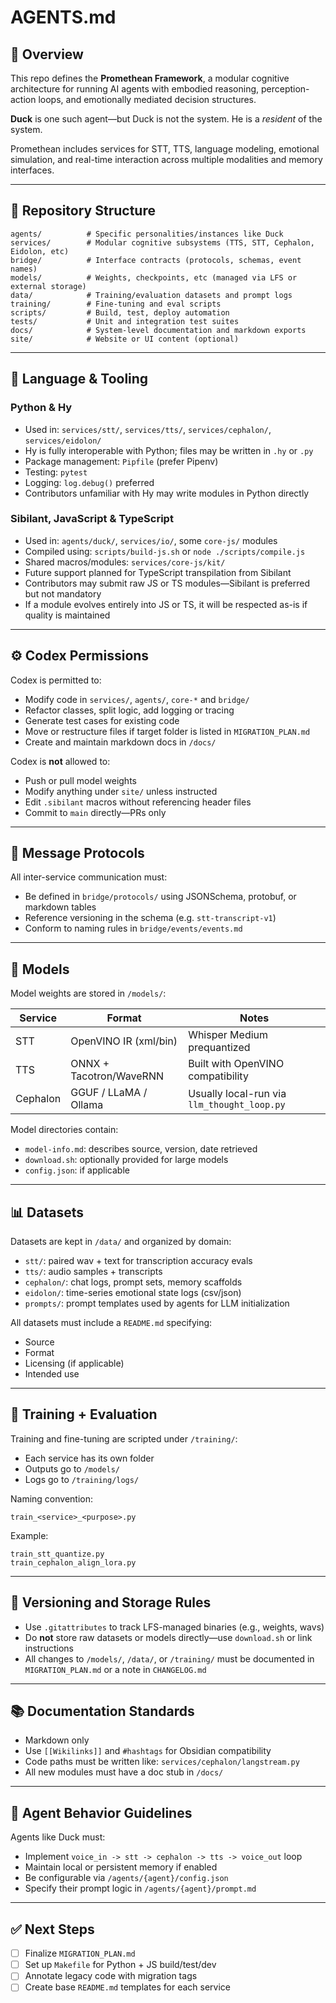 # AGENTS.md

## 🧱 Overview

This repo defines the **Promethean Framework**, a modular cognitive architecture for running AI agents with embodied reasoning, perception-action loops, and emotionally mediated decision structures.

**Duck** is one such agent—but Duck is not the system. He is a *resident* of the system.

Promethean includes services for STT, TTS, language modeling, emotional simulation, and real-time interaction across multiple modalities and memory interfaces.

---

## 📂 Repository Structure

```
agents/          # Specific personalities/instances like Duck
services/        # Modular cognitive subsystems (TTS, STT, Cephalon, Eidolon, etc)
bridge/          # Interface contracts (protocols, schemas, event names)
models/          # Weights, checkpoints, etc (managed via LFS or external storage)
data/            # Training/evaluation datasets and prompt logs
training/        # Fine-tuning and eval scripts
scripts/         # Build, test, deploy automation
tests/           # Unit and integration test suites
docs/            # System-level documentation and markdown exports
site/            # Website or UI content (optional)
```

---

## 📆 Language & Tooling

### Python & Hy

* Used in: `services/stt/`, `services/tts/`, `services/cephalon/`, `services/eidolon/`
* Hy is fully interoperable with Python; files may be written in `.hy` or `.py`
* Package management: `Pipfile` (prefer Pipenv)
* Testing: `pytest`
* Logging: `log.debug()` preferred
* Contributors unfamiliar with Hy may write modules in Python directly

### Sibilant, JavaScript & TypeScript

* Used in: `agents/duck/`, `services/io/`, some `core-js/` modules
* Compiled using: `scripts/build-js.sh` or `node ./scripts/compile.js`
* Shared macros/modules: `services/core-js/kit/`
* Future support planned for TypeScript transpilation from Sibilant
* Contributors may submit raw JS or TS modules—Sibilant is preferred but not mandatory
* If a module evolves entirely into JS or TS, it will be respected as-is if quality is maintained

---

## ⚙️ Codex Permissions

Codex is permitted to:

* Modify code in `services/`, `agents/`, `core-*` and `bridge/`
* Refactor classes, split logic, add logging or tracing
* Generate test cases for existing code
* Move or restructure files if target folder is listed in `MIGRATION_PLAN.md`
* Create and maintain markdown docs in `/docs/`

Codex is **not** allowed to:

* Push or pull model weights
* Modify anything under `site/` unless instructed
* Edit `.sibilant` macros without referencing header files
* Commit to `main` directly—PRs only

---

## 📡 Message Protocols

All inter-service communication must:

* Be defined in `bridge/protocols/` using JSONSchema, protobuf, or markdown tables
* Reference versioning in the schema (e.g. `stt-transcript-v1`)
* Conform to naming rules in `bridge/events/events.md`

---

## 🧬 Models

Model weights are stored in `/models/`:

| Service  | Format                  | Notes                                       |
| -------- | ----------------------- | ------------------------------------------- |
| STT      | OpenVINO IR (xml/bin)   | Whisper Medium prequantized                 |
| TTS      | ONNX + Tacotron/WaveRNN | Built with OpenVINO compatibility           |
| Cephalon | GGUF / LLaMA / Ollama   | Usually local-run via `llm_thought_loop.py` |

Model directories contain:

* `model-info.md`: describes source, version, date retrieved
* `download.sh`: optionally provided for large models
* `config.json`: if applicable

---

## 📊 Datasets

Datasets are kept in `/data/` and organized by domain:

* `stt/`: paired wav + text for transcription accuracy evals
* `tts/`: audio samples + transcripts
* `cephalon/`: chat logs, prompt sets, memory scaffolds
* `eidolon/`: time-series emotional state logs (csv/json)
* `prompts/`: prompt templates used by agents for LLM initialization

All datasets must include a `README.md` specifying:

* Source
* Format
* Licensing (if applicable)
* Intended use

---

## 🧪 Training + Evaluation

Training and fine-tuning are scripted under `/training/`:

* Each service has its own folder
* Outputs go to `/models/`
* Logs go to `/training/logs/`

Naming convention:

```
train_<service>_<purpose>.py
```

Example:

```
train_stt_quantize.py
train_cephalon_align_lora.py
```

---

## 🔐 Versioning and Storage Rules

* Use `.gitattributes` to track LFS-managed binaries (e.g., weights, wavs)
* Do **not** store raw datasets or models directly—use `download.sh` or link instructions
* All changes to `/models/`, `/data/`, or `/training/` must be documented in `MIGRATION_PLAN.md` or a note in `CHANGELOG.md`

---

## 📚 Documentation Standards

* Markdown only
* Use `[[Wikilinks]]` and `#hashtags` for Obsidian compatibility
* Code paths must be written like: `services/cephalon/langstream.py`
* All new modules must have a doc stub in `/docs/`

---

## 🧐 Agent Behavior Guidelines

Agents like Duck must:

* Implement `voice_in -> stt -> cephalon -> tts -> voice_out` loop
* Maintain local or persistent memory if enabled
* Be configurable via `/agents/{agent}/config.json`
* Specify their prompt logic in `/agents/{agent}/prompt.md`

---

## ✅ Next Steps

* [ ] Finalize `MIGRATION_PLAN.md`
* [ ] Set up `Makefile` for Python + JS build/test/dev
* [ ] Annotate legacy code with migration tags
* [ ] Create base `README.md` templates for each service
